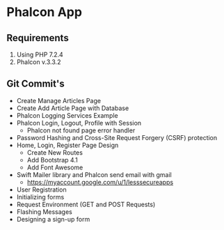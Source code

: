 # Phalcon App

## Requirements

1. Using PHP 7.2.4
2. Phalcon v.3.3.2

## Git Commit's

- Create Manage Articles Page
- Create Add Article Page with Database
- Phalcon Logging Services Example
- Phalcon Login, Logout, Profile with Session
    * Phalcon not found page error handler
- Password Hashing and Cross-Site Request Forgery (CSRF) protection
- Home, Login, Register Page Design
    * Create New Routes
    * Add Bootstrap 4.1
    * Add Font Awesome
- Swift Mailer library and Phalcon send email with gmail
    * https://myaccount.google.com/u/1/lesssecureapps
- User Registration
- Initializing forms
- Request Environment (GET and POST Requests)
- Flashing Messages
- Designing a sign-up form